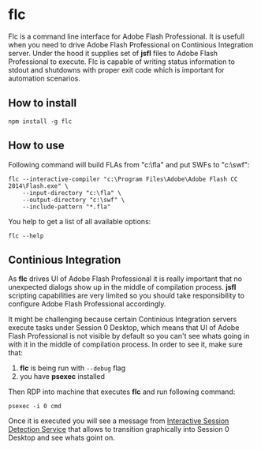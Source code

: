 ﻿# flc

Flc is a command line interface for Adobe Flash Professional. It is usefull when you need to drive Adobe Flash Professional on Continious Integration server. Under the hood it supplies set of __jsfl__ files to Adobe Flash Professional to execute. Flc is capable of writing status information to stdout and shutdowns with proper exit code which is important for automation scenarios.

## How to install

```shell
npm install -g flc
```

## How to use

Following command will build FLAs from "c:\fla" and put SWFs to "c:\swf":

```shell
flc --interactive-compiler "c:\Program Files\Adobe\Adobe Flash CC 2014\Flash.exe" \
    --input-directory "c:\fla" \ 
    --output-directory "c:\swf" \
    --include-pattern "*.fla"
```

You help to get a list of all available options:

```shell
flc --help
```

## Continious Integration

As __flc__ drives UI of Adobe Flash Professional it is really important that no unexpected dialogs show up in the middle of compilation process. __jsfl__ scripting capabilities are very limited so you should take responsibility to configure Adobe Flash Professional accordingly.

It might be challenging because certain Continious Integration servers execute tasks under Session 0 Desktop, which means that UI of Adobe Flash Professional is not visible by default so you can't see whats going in with it in the middle of compilation process. In order to see it, make sure that:

1. __flc__ is being run with `--debug` flag
2. you have __psexec__ installed
 
Then RDP into machine that executes __flc__ and run following command:

```shell
psexec -i 0 cmd
```

Once it is executed you will see a message from [Interactive Session Detection Service](https://blogs.msdn.microsoft.com/patricka/2010/04/27/what-is-interactive-services-detection-and-why-is-it-blinking-at-me/) that allows to transition graphically into Session 0 Desktop and see whats goint on.
